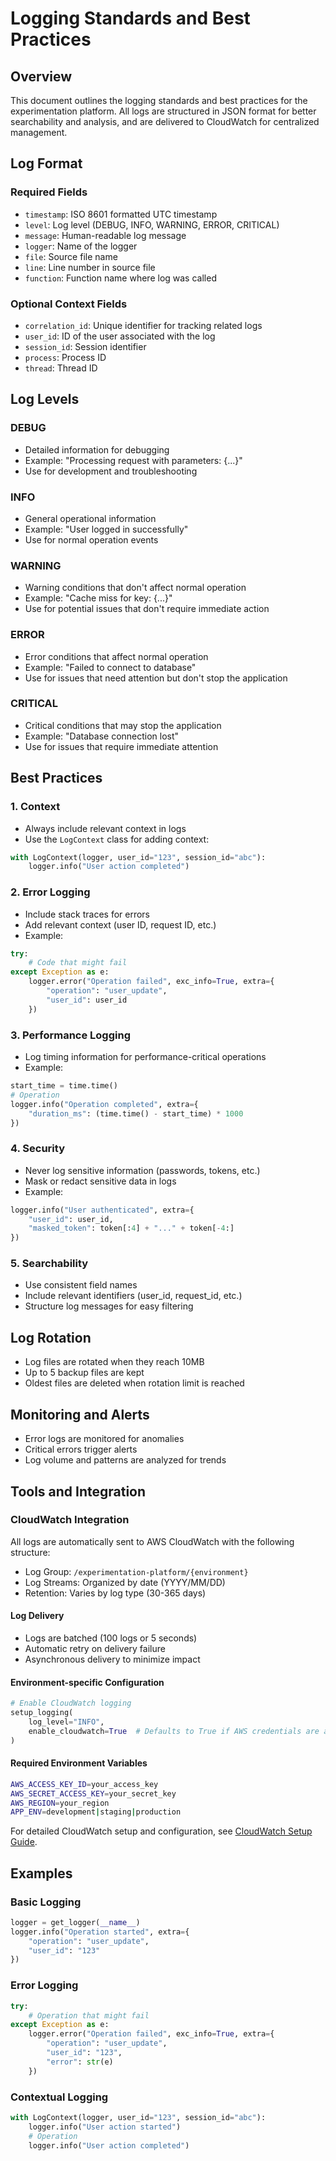 # Logging Standards and Best Practices

## Overview
This document outlines the logging standards and best practices for the experimentation platform. All logs are structured in JSON format for better searchability and analysis, and are delivered to CloudWatch for centralized management.

## Log Format

### Required Fields
- `timestamp`: ISO 8601 formatted UTC timestamp
- `level`: Log level (DEBUG, INFO, WARNING, ERROR, CRITICAL)
- `message`: Human-readable log message
- `logger`: Name of the logger
- `file`: Source file name
- `line`: Line number in source file
- `function`: Function name where log was called

### Optional Context Fields
- `correlation_id`: Unique identifier for tracking related logs
- `user_id`: ID of the user associated with the log
- `session_id`: Session identifier
- `process`: Process ID
- `thread`: Thread ID

## Log Levels

### DEBUG
- Detailed information for debugging
- Example: "Processing request with parameters: {...}"
- Use for development and troubleshooting

### INFO
- General operational information
- Example: "User logged in successfully"
- Use for normal operation events

### WARNING
- Warning conditions that don't affect normal operation
- Example: "Cache miss for key: {...}"
- Use for potential issues that don't require immediate action

### ERROR
- Error conditions that affect normal operation
- Example: "Failed to connect to database"
- Use for issues that need attention but don't stop the application

### CRITICAL
- Critical conditions that may stop the application
- Example: "Database connection lost"
- Use for issues that require immediate attention

## Best Practices

### 1. Context
- Always include relevant context in logs
- Use the `LogContext` class for adding context:
```python
with LogContext(logger, user_id="123", session_id="abc"):
    logger.info("User action completed")
```

### 2. Error Logging
- Include stack traces for errors
- Add relevant context (user ID, request ID, etc.)
- Example:
```python
try:
    # Code that might fail
except Exception as e:
    logger.error("Operation failed", exc_info=True, extra={
        "operation": "user_update",
        "user_id": user_id
    })
```

### 3. Performance Logging
- Log timing information for performance-critical operations
- Example:
```python
start_time = time.time()
# Operation
logger.info("Operation completed", extra={
    "duration_ms": (time.time() - start_time) * 1000
})
```

### 4. Security
- Never log sensitive information (passwords, tokens, etc.)
- Mask or redact sensitive data in logs
- Example:
```python
logger.info("User authenticated", extra={
    "user_id": user_id,
    "masked_token": token[:4] + "..." + token[-4:]
})
```

### 5. Searchability
- Use consistent field names
- Include relevant identifiers (user_id, request_id, etc.)
- Structure log messages for easy filtering

## Log Rotation
- Log files are rotated when they reach 10MB
- Up to 5 backup files are kept
- Oldest files are deleted when rotation limit is reached

## Monitoring and Alerts
- Error logs are monitored for anomalies
- Critical errors trigger alerts
- Log volume and patterns are analyzed for trends

## Tools and Integration

### CloudWatch Integration
All logs are automatically sent to AWS CloudWatch with the following structure:
- Log Group: `/experimentation-platform/{environment}`
- Log Streams: Organized by date (YYYY/MM/DD)
- Retention: Varies by log type (30-365 days)

#### Log Delivery
- Logs are batched (100 logs or 5 seconds)
- Automatic retry on delivery failure
- Asynchronous delivery to minimize impact

#### Environment-specific Configuration
```python
# Enable CloudWatch logging
setup_logging(
    log_level="INFO",
    enable_cloudwatch=True  # Defaults to True if AWS credentials are available
)
```

#### Required Environment Variables
```bash
AWS_ACCESS_KEY_ID=your_access_key
AWS_SECRET_ACCESS_KEY=your_secret_key
AWS_REGION=your_region
APP_ENV=development|staging|production
```

For detailed CloudWatch setup and configuration, see [CloudWatch Setup Guide](infrastructure/cloudwatch-setup.md).

## Examples

### Basic Logging
```python
logger = get_logger(__name__)
logger.info("Operation started", extra={
    "operation": "user_update",
    "user_id": "123"
})
```

### Error Logging
```python
try:
    # Operation that might fail
except Exception as e:
    logger.error("Operation failed", exc_info=True, extra={
        "operation": "user_update",
        "user_id": "123",
        "error": str(e)
    })
```

### Contextual Logging
```python
with LogContext(logger, user_id="123", session_id="abc"):
    logger.info("User action started")
    # Operation
    logger.info("User action completed")
```
